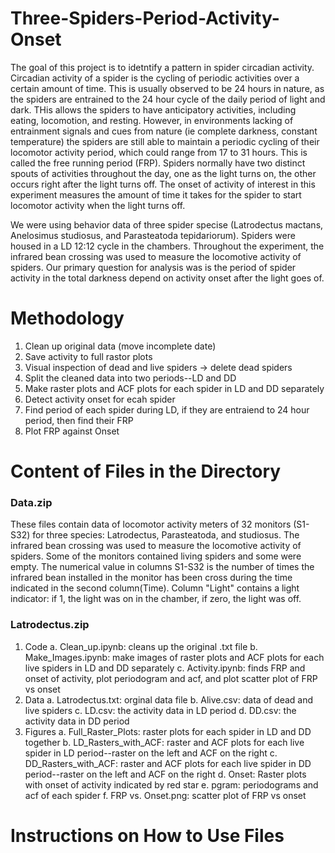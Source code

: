 # Three-Spiders-Period-Activity-Onset
The goal of this project is to idetntify a pattern in spider circadian activity. Circadian activity of a spider is the cycling of periodic activities over a certain amount of time. This is usually observed to be 24 hours in nature, as the spiders are entrained to the 24 hour cycle of the daily period of light and dark. THis allows the spiders to have anticipatory activities, including eating, locomotion, and resting. However, in environments lacking of entrainment signals and cues from nature (ie complete darkness, constant temperature) the spiders are still able to maintain a periodic cycling of their locomotor activity period, which could range from 17 to 31 hours. This is called the free running period (FRP). Spiders normally have two distinct spouts of activities throughout the day, one as the light turns on, the other occurs right after the light turns off. The onset of activity of interest in this experiment measures the amount of time it takes for the spider to start locomotor activity when the light turns off. 

We were using behavior data of three spider specise (Latrodectus mactans, Anelosimus studiosus, and Parasteatoda tepidariorum). Spiders were housed in a LD 12:12 cycle in the chambers. Throughout the experiment, the infrared bean crossing was used to measure the locomotive activity of spiders. Our primary question for analysis was is the  period of spider activity in the total darkness depend on activity onset after the light goes of. 

# Methodology
1. Clean up original data (move incomplete date)
2. Save activity to full rastor plots 
3. Visual inspection of dead and live spiders -> delete dead spiders
4. Split the cleaned data into two periods--LD and DD 
5. Make raster plots and ACF plots for each spider in LD and DD separately
6. Detect activity onset for ecah spider 
7. Find period of each spider during LD, if they are entraiend to 24 hour period, then find their FRP
8. Plot FRP against Onset

# Content of Files in the Directory
### Data.zip
These files contain data of locomotor activity meters of 32 monitors (S1-S32) for three species: Latrodectus, Parasteatoda, and studiosus.  The infrared bean crossing was used to measure the locomotive activity of spiders. Some of the monitors contained living spiders and some were empty. The numerical value in columns S1-S32 is the number of times the infrared bean installed in the monitor has been cross during the time indicated in the second column(Time). Column "Light" contains a light indicator: if 1, the light was on in the chamber, if zero, the light was off.

### Latrodectus.zip
1. Code
  a. Clean_up.ipynb: cleans up the original .txt file
  b. Make_Images.ipynb: make images of raster plots and ACF plots for each live spiders in LD and DD separately
  c. Activity.ipynb: finds FRP and onset of activity, plot periodogram and acf, and plot scatter plot of FRP vs onset
2. Data
  a. Latrodectus.txt: orginal data file
  b. Alive.csv: data of dead and live spiders
  c. LD.csv: the activity data in LD period
  d. DD.csv: the activity data in DD period
3. Figures
  a. Full_Raster_Plots: raster plots for each spider in LD and DD together
  b. LD_Rasters_with_ACF: raster and ACF plots for each live spider in LD period--raster on the left and ACF on the right
  c. DD_Rasters_with_ACF: raster and ACF plots for each live spider in DD period--raster on the left and ACF on the right
  d. Onset: Raster plots with onset of activity indicated by red star
  e. pgram: periodograms and acf of each spider
  f. FRP vs. Onset.png: scatter plot of FRP vs onset

# Instructions on How to Use Files 

